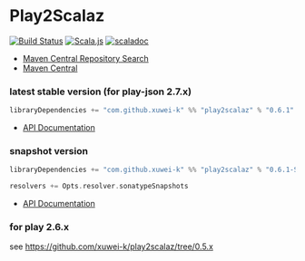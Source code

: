 # Play2Scalaz
[![Build Status](https://secure.travis-ci.org/xuwei-k/play2scalaz.png?branch=master)](http://travis-ci.org/xuwei-k/play2scalaz)
[![Scala.js](https://www.scala-js.org/assets/badges/scalajs-0.6.14.svg)](https://www.scala-js.org)
[![scaladoc](https://javadoc-badge.appspot.com/com.github.xuwei-k/play2scalaz_2.12.svg?label=scaladoc)](https://javadoc-badge.appspot.com/com.github.xuwei-k/play2scalaz_2.12/play2scalaz/index.html?javadocio=true)

- [Maven Central Repository Search](http://search.maven.org/#search%7Cga%7C1%7Cg%3A%22com.github.xuwei-k%22)
- [Maven Central](http://repo1.maven.org/maven2/com/github/xuwei-k/)

### latest stable version (for play-json 2.7.x)

```scala
libraryDependencies += "com.github.xuwei-k" %% "play2scalaz" % "0.6.1"
```

- [API Documentation](https://oss.sonatype.org/service/local/repositories/releases/archive/com/github/xuwei-k/play2scalaz_2.11/0.6.1/play2scalaz_2.11-0.6.1-javadoc.jar/!/index.html)

### snapshot version

```scala
libraryDependencies += "com.github.xuwei-k" %% "play2scalaz" % "0.6.1-SNAPSHOT"

resolvers += Opts.resolver.sonatypeSnapshots
```
- [API Documentation](https://oss.sonatype.org/service/local/repositories/snapshots/archive/com/github/xuwei-k/play2scalaz_2.11/0.6.1-SNAPSHOT/play2scalaz_2.11-0.6.1-SNAPSHOT-javadoc.jar/!/index.html)


### for play 2.6.x

see <https://github.com/xuwei-k/play2scalaz/tree/0.5.x>
